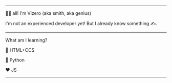 
---

👋🏻 all! I'm Vizero (aka smith, aka genius)

I'm not an experienced developer yet! But I already know something ✍️.

---

What am I learning?

💙 HTML+CCS

💛 Python

❤️ JS

---
